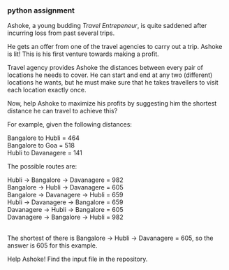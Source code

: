 ### python assignment

Ashoke, a young budding _Travel Entrepeneur_, is quite saddened after incurring loss from past several trips.

He gets an offer from one of the travel agencies to carry out a trip. Ashoke is lit! This is his first venture towards making a profit.

Travel agency provides Ashoke the distances between every pair of locations he needs to cover. He can start and end at any two (different) locations he wants, but he must make sure that he takes travellers to visit each location exactly once.

Now, help Ashoke to maximize his profits by suggesting him the shortest distance he can travel to achieve this?

For example, given the following distances:

Bangalore to Hubli = 464
<br />
Bangalore to Goa = 518
<br />
Hubli to Davanagere = 141
<br />

The possible routes are:

Hubli -> Bangalore -> Davanagere = 982
<br />
Bangalore -> Hubli -> Davanagere = 605
<br />
Bangalore -> Davanagere -> Hubli = 659
<br />
Hubli -> Davanagere -> Bangalore = 659
<br />
Davanagere -> Hubli -> Bangalore = 605
<br />
Davanagere -> Bangalore -> Hubli = 982
<br />
<br />

The shortest of there is Bangalore -> Hubli -> Davanagere = 605, so the answer is 605 for this example.

Help Ashoke! Find the input file in the repository.
